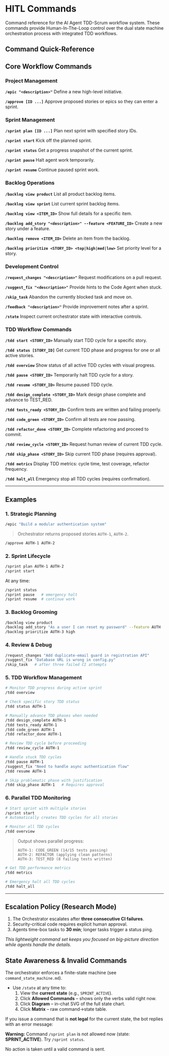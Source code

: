 # HITL Commands

Command reference for the AI Agent TDD-Scrum workflow system. These commands provide Human-In-The-Loop control over the dual state machine orchestration process with integrated TDD workflows.

## Command Quick-Reference

## Core Workflow Commands

### Project Management

**`/epic "<description>"`**
Define a new high-level initiative.

**`/approve [ID ...]`**
Approve proposed stories or epics so they can enter a sprint.

### Sprint Management

**`/sprint plan [ID ...]`**
Plan next sprint with specified story IDs.

**`/sprint start`**
Kick off the planned sprint.

**`/sprint status`**
Get a progress snapshot of the current sprint.

**`/sprint pause`**
Halt agent work temporarily.

**`/sprint resume`**
Continue paused sprint work.

### Backlog Operations

**`/backlog view product`**
List all product backlog items.

**`/backlog view sprint`**
List current sprint backlog items.

**`/backlog view <ITEM_ID>`**
Show full details for a specific item.

**`/backlog add_story "<description>" --feature <FEATURE_ID>`**
Create a new story under a feature.

**`/backlog remove <ITEM_ID>`**
Delete an item from the backlog.

**`/backlog prioritize <STORY_ID> <top|high|med|low>`**
Set priority level for a story.

### Development Control

**`/request_changes "<description>"`**
Request modifications on a pull request.

**`/suggest_fix "<description>"`**
Provide hints to the Code Agent when stuck.

**`/skip_task`**
Abandon the currently blocked task and move on.

**`/feedback "<description>"`**
Provide improvement notes after a sprint.

**`/state`**
Inspect current orchestrator state with interactive controls.

### TDD Workflow Commands

**`/tdd start <STORY_ID>`**
Manually start TDD cycle for a specific story.

**`/tdd status [STORY_ID]`**
Get current TDD phase and progress for one or all active stories.

**`/tdd overview`**
Show status of all active TDD cycles with visual progress.

**`/tdd pause <STORY_ID>`**
Temporarily halt TDD cycle for a story.

**`/tdd resume <STORY_ID>`**
Resume paused TDD cycle.

**`/tdd design_complete <STORY_ID>`**
Mark design phase complete and advance to TEST_RED.

**`/tdd tests_ready <STORY_ID>`**
Confirm tests are written and failing properly.

**`/tdd code_green <STORY_ID>`**
Confirm all tests are now passing.

**`/tdd refactor_done <STORY_ID>`**
Complete refactoring and proceed to commit.

**`/tdd review_cycle <STORY_ID>`**
Request human review of current TDD cycle.

**`/tdd skip_phase <STORY_ID>`**
Skip current TDD phase (requires approval).

**`/tdd metrics`**
Display TDD metrics: cycle time, test coverage, refactor frequency.

**`/tdd halt_all`**
Emergency stop all TDD cycles (requires confirmation).

---

## Examples

### 1. Strategic Planning
```bash
/epic "Build a modular authentication system"
```
> Orchestrator returns proposed stories `AUTH-1`, `AUTH-2`.

```bash
/approve AUTH-1 AUTH-2
```

### 2. Sprint Lifecycle
```bash
/sprint plan AUTH-1 AUTH-2
/sprint start
```

At any time:
```bash
/sprint status
/sprint pause   # emergency halt
/sprint resume  # continue work
```

### 3. Backlog Grooming
```bash
/backlog view product
/backlog add_story "As a user I can reset my password" --feature AUTH
/backlog prioritize AUTH-3 high
```

### 4. Review & Debug
```bash
/request_changes "Add duplicate-email guard in registration API"
/suggest_fix "Database URL is wrong in config.py"
/skip_task   # after three failed CI attempts
```

### 5. TDD Workflow Management
```bash
# Monitor TDD progress during active sprint
/tdd overview

# Check specific story TDD status
/tdd status AUTH-1

# Manually advance TDD phases when needed
/tdd design_complete AUTH-1
/tdd tests_ready AUTH-1
/tdd code_green AUTH-1
/tdd refactor_done AUTH-1

# Review TDD cycle before proceeding
/tdd review_cycle AUTH-1

# Handle stuck TDD cycles
/tdd pause AUTH-1
/suggest_fix "Need to handle async authentication flow"
/tdd resume AUTH-1

# Skip problematic phase with justification
/tdd skip_phase AUTH-1   # Requires approval
```

### 6. Parallel TDD Monitoring
```bash
# Start sprint with multiple stories
/sprint start
# Automatically creates TDD cycles for all stories

# Monitor all TDD cycles
/tdd overview
```
> Output shows parallel progress:
> ```
> AUTH-1: CODE_GREEN (14/15 tests passing)
> AUTH-2: REFACTOR (applying clean patterns)  
> AUTH-3: TEST_RED (8 failing tests written)
> ```

```bash
# Get TDD performance metrics
/tdd metrics

# Emergency halt all TDD cycles
/tdd halt_all
```

---

## Escalation Policy (Research Mode)
1. The Orchestrator escalates after **three consecutive CI failures**.
2. Security-critical code requires explicit human approval.
3. Agents time-box tasks to **30 min**; longer tasks trigger a status ping.

_This lightweight command set keeps you focused on big-picture direction while agents handle the details._

## State Awareness & Invalid Commands
The orchestrator enforces a finite-state machine (see `command_state_machine.md`).

* Use `/state` at any time to:
  1. View the **current state** (e.g., `SPRINT_ACTIVE`).
  2. Click **Allowed Commands** – shows only the verbs valid right now.
  3. Click **Diagram** – in-chat SVG of the full state chart.
  4. Click **Matrix** – raw command→state table.

If you issue a command that is **not legal** for the current state, the bot replies with an error message:

**Warning:** Command `/sprint plan` is not allowed now (state: **SPRINT_ACTIVE**). Try `/sprint status`.

No action is taken until a valid command is sent. 